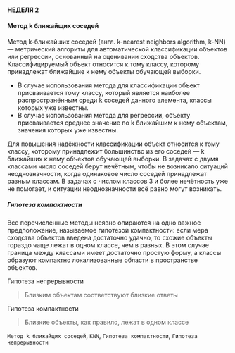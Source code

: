 #### НЕДЕЛЯ 2 
#### Метод k ближайщих соседей

Метод k-ближайших соседей (англ. k-nearest neighbors algorithm, k-NN) — метрический алгоритм для автоматической классификации объектов или регрессии, основанный на оценивании сходства объектов. Классифицируемый объект относится к тому классу, которому принадлежат ближайшие к нему объекты обучающей выборки.
- В случае использования метода для классификации объект присваивается тому классу, который является наиболее распространённым среди k соседей данного элемента, классы которых уже известны.
- В случае использования метода для регрессии, объекту присваивается среднее значение по k ближайшим к нему объектам, значения которых уже известны.


Для повышения надёжности классификации объект относится к тому классу, которому принадлежит большинство из его соседей — k ближайших к нему объектов обучающей выборки. В задачах с двумя классами число соседей берут нечётным, чтобы не возникало ситуаций неоднозначности, когда одинаковое число соседей принадлежат разным классам. В задачах с числом классов 3 и более нечётность уже не помогает, и ситуации неоднозначности всё равно могут возникать.

##### Гипотеза компактности
Все перечисленные методы неявно опираются на одно важное предположение, называемое гипотезой компактности: если мера сходства объектов введена достаточно удачно, то схожие объекты гораздо чаще лежат в одном классе, чем в разных. В этом случае граница между классами имеет достаточно простую форму, а классы образуют компактно локализованные области в пространстве объектов.

Гипотеза непрерывности
> Близким объектам соответствуют близкие ответы 

Гипотеза компактности
> Близкие объекты, как правило, лежат в одном классе


`Метод k ближайщих соседей`, `KNN`, `Гипотеза компактности`, `Гипотеза непрерывности`


